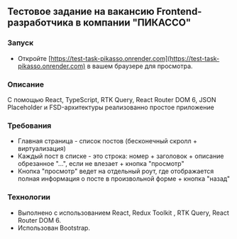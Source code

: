 ## Тестовое задание на вакансию Frontend-разработчика в компании "ПИКАССО"

### Запуск
- Откройте [https://test-task-pikasso.onrender.com](https://test-task-pikasso.onrender.com) в вашем браузере для просмотра.


### Описание

С помощью  React, TypeScript, RTK Query, React Router DOM 6, JSON Placeholder и FSD-архитектуры реализованно простое приложение 


### Требования

- Главная страница - список постов (бесконечный скролл + виртуализация)
- Каждый пост в списке - это строка: номер + заголовок + описание обрезанное "...", если не влезает + кнопка "просмотр"
- Кнопка "просмотр" ведет на отдельный роут, где отображается полная информация о посте в произвольной форме + кнопка "назад"


### Технологии

- Выполнено с использованием React, Redux Toolkit , RTK Query, React Router DOM 6.
- Использован Bootstrap.